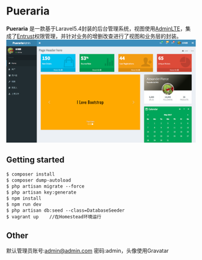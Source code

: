 # Pueraria

**Pueraria** 是一款基于Laravel5.4封装的后台管理系统，视图使用[AdminLTE](https://github.com/almasaeed2010/AdminLTE)，集成了[Entrust](https://github.com/Zizaco/entrust)权限管理，并针对业务的增删改查进行了视图和业务层的封装。
![demo](https://github.com/rpdict/Pueraria/raw/master/public/img/home.png)

## Getting started


```
$ composer install
$ composer dump-autoload
$ php artisan migrate --force
$ php artisan key:generate
$ npm install
$ npm run dev
$ php artisan db:seed --class=DatabaseSeeder
$ vagrant up    //在Homestead环境运行
```

## Other

默认管理员账号:admin@admin.com 密码:admin，头像使用Gravatar
